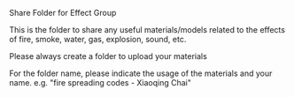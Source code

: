 Share Folder for Effect Group

This is the folder to share any useful materials/models related to the effects of fire, smoke, water, gas, explosion, sound, etc.

Please always create a folder to upload your materials

For the folder name, please indicate the usage of the materials and your name. e.g. "fire spreading codes - Xiaoqing Chai"
